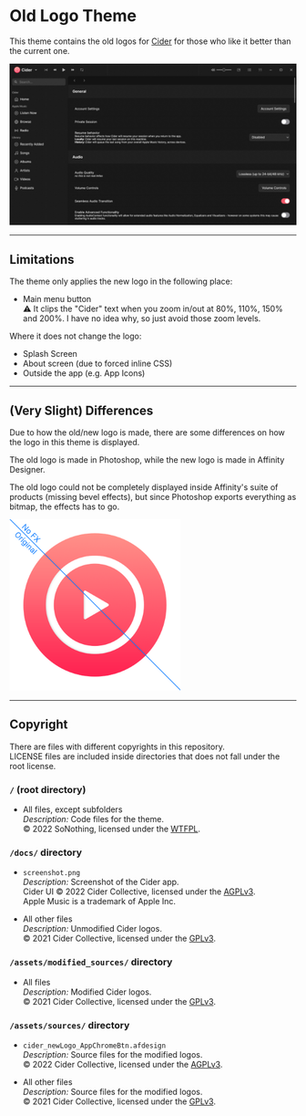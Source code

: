 # Old Logo Theme

This theme contains the old logos for [Cider] for those who like it better than the current one.

![Screenshot of the modified logo inside the Cider interface](docs/screenshot.png)

---

## Limitations

The theme only applies the new logo in the following place:

* Main menu button  
⚠ It clips the "Cider" text when you zoom in/out at 80%, 110%, 150% and 200%. I have no idea why, so just avoid those zoom levels.

Where it does not change the logo:

* Splash Screen
* About screen (due to forced inline CSS)
* Outside the app (e.g. App Icons)

---

## (Very Slight) Differences

Due to how the old/new logo is made, there are some differences on how the logo in this theme is displayed.

The old logo is made in Photoshop, while the new logo is made in Affinity Designer.

The old logo could not be completely displayed inside Affinity's suite of products (missing bevel effects), but since Photoshop exports everything as bitmap, the effects has to go.

<img src="docs/psd_af_comparison.png" alt="A comparison between the original logo and one without layer effects." width=300px>

---

## Copyright

There are files with different copyrights in this repository.  
LICENSE files are included inside directories that does not fall under the root license.

### `/` (root directory)

* All files, except subfolders  
*Description:* Code files for the theme.  
© 2022 SoNothing, licensed under the [WTFPL].

### `/docs/` directory

* `screenshot.png`  
*Description:* Screenshot of the Cider app.  
Cider UI © 2022 Cider Collective, licensed under the [AGPLv3].  
Apple Music is a trademark of Apple Inc.

* All other files  
*Description:* Unmodified Cider logos.  
© 2021 Cider Collective, licensed under the [GPLv3].

### `/assets/modified_sources/` directory

* All files  
*Description:* Modified Cider logos.  
© 2021 Cider Collective, licensed under the [GPLv3].

### `/assets/sources/` directory

* `cider_newLogo_AppChromeBtn.afdesign`  
*Description:* Source files for the modified logos.  
© 2022 Cider Collective, licensed under the [AGPLv3].

* All other files  
*Description:* Source files for the modified logos.  
© 2021 Cider Collective, licensed under the [GPLv3].  

[Cider]: https://cider.sh/
[WTFPL]: LICENSE
[AGPLv3]: https://github.com/ciderapp/Cider/blob/2804de5f15824ea13c6f64430f828cb665e1dfe9/LICENSE/
[GPLv3]: https://github.com/ciderapp/Cider/blob/37e9c8276ed2cd38c6a12cb12645bb36ced4a441/LICENSE/
